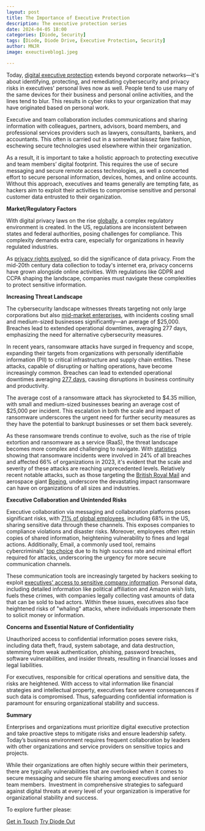 ```yaml
---
layout: post
title: The Importance of Executive Protection
description: The executive protection series
date: 2024-04-05 18:00
categories: [Diode, Security]
tags: [Diode, Diode Drive, Executive Protection, Security]
author: MNJR
image: exeuctiveblog1.jpeg

---
```


Today, [digital executive protection](https://blackcloak.io/what-is-it-digital-executive-protection-personal-cybersecurity-for-your-executives/#:~:text=Simply%20stated%253A%20Digital%20Executive%20Protection,homes%252C%20and%20key%20online%20accounts.) extends beyond corporate networks—it's about identifying, protecting, and remediating cybersecurity and privacy risks in executives' personal lives now as well. People tend to use many of the same devices for their business and personal online activities, and the lines tend to blur. This results in cyber risks to your organization that may have originated based on personal work. 

Executive and team collaboration includes communications and sharing information with colleagues, partners, advisors, board members, and professional services providers such as lawyers, consultants, bankers, and accountants. This often is carried out in a somewhat laissez faire fashion, eschewing secure technologies used elsewhere within their organization. 

As a result, it is important to take a holistic approach to protecting executive and team members’ digital footprint. This requires the use of secure messaging and secure remote access technologies, as well a concerted effort to secure personal information, devices, homes, and online accounts. Without this approach, executives and teams generally are tempting fate, as hackers aim to exploit their activities to compromise sensitive and personal customer data entrusted to their organization. 

**Market/Regulatory Factors**

With digital privacy laws on the rise [globally](https://unctad.org/page/data-protection-and-privacy-legislation-worldwide), a complex regulatory environment is created. In the US, regulations are inconsistent between states and federal authorities, posing challenges for compliance. This complexity demands extra care, especially for organizations in heavily regulated industries.

As [privacy rights evolved](https://www.skyflow.com/post/a-brief-history-of-data-privacy-and-what-lies-ahead), so did the significance of data privacy. From the mid-20th century data collection to today's internet era, privacy concerns have grown alongside online activities. With regulations like GDPR and CCPA shaping the landscape, companies must navigate these complexities to protect sensitive information.

**Increasing Threat Landscape**

The cybersecurity landscape witnesses threats targeting not only large corporations but also [mid-market enterprises](https://coretelligent.com/insights/navigating-the-rising-tide-of-cyber-attacks-insights-for-small-and-medium-sized-businesses/#:~:text=Cyber%20attacks%20on%20small%20and,can%20cost%20nearly%20%25242%20million.), with incidents costing small and medium-sized businesses significantly—an average of $25,000. Breaches lead to extended operational downtimes, averaging 277 days, emphasizing the need for alternative cybersecurity measures.

In recent years, ransomware attacks have surged in frequency and scope, expanding their targets from organizations with personally identifiable information (PII) to critical infrastructure and supply chain entities. These attacks, capable of disrupting or halting operations, have become increasingly common. Breaches can lead to extended operational downtimes averaging [277 days,](https://coretelligent.com/insights/navigating-the-rising-tide-of-cyber-attacks-insights-for-small-and-medium-sized-businesses/#:~:text=Cyber%20attacks%20on%20small%20and,can%20cost%20nearly%20%25242%20million.) causing disruptions in business continuity and productivity. 

The average cost of a ransomware attack has skyrocketed to $4.35 million, with small and medium-sized businesses bearing an average cost of $25,000 per incident. This escalation in both the scale and impact of ransomware underscores the urgent need for further security measures as they have the potential to bankrupt businesses or set them back severely. 

As these ransomware trends continue to evolve, such as the rise of triple extortion and ransomware as a service (RaaS), the threat landscape becomes more complex and challenging to navigate. With [statistics](https://www.techtarget.com/searchsecurity/feature/Ransomware-trends-statistics-and-facts) showing that ransomware incidents were involved in 24% of all breaches and affected 66% of organizations in 2023, it's evident that the scale and severity of these attacks are reaching unprecedented levels. Relatively recent notable attacks, such as those targeting the [British Royal Mail](https://www.theregister.com/2023/11/16/royal_mail_recovery_from_ransomware/) and aerospace giant [Boeing](https://www.cshub.com/attacks/news/lockbit-hackers-publish-43gb-of-stolen-boeing-data-following-cyber-attack), underscore the devastating impact ransomware can have on organizations of all sizes and industries. 

**Executive Collaboration and Unintended Risks**

Executive collaboration via messaging and collaboration platforms poses significant risks, with [71% of global employees](https://www.veritas.com/news-releases/2021-03-10-71-percent-of-employees-globally-admit-to-sharing-sensitive-and-business-critical-data-using-instant-messaging-and-business-collaboration-tools-according-to-new-research-from-veritas), including 68% in the US, sharing sensitive data through these channels. This exposes companies to compliance violations and disaster risks. Moreover, employees often retain copies of shared information, heightening vulnerability to fines and legal actions. Additionally, Email, a commonly used tool, remains cybercriminals' [top choice](https://www.barracuda.com/reports/email-security-trends-report-2023) due to its high success rate and minimal effort required for attacks, underscoring the urgency for more secure communication channels.

These communication tools are increasingly targeted by hackers seeking to exploit [executives' access to sensitive company information](https://www.securityinfowatch.com/cybersecurity/information-security/article/53065624/one-overlooked-element-of-executive-safety-data-privacy). Personal data, including detailed information like political affiliation and Amazon wish lists, fuels these crimes, with companies legally collecting vast amounts of data that can be sold to bad actors. Within these issues, executives also face heightened risks of "whaling" attacks, where individuals impersonate them to solicit money or information.

**Concerns and Essential Nature of Confidentiality**

Unauthorized access to confidential information poses severe risks, including data theft, fraud, system sabotage, and data destruction, stemming from weak authentication, phishing, password breaches, software vulnerabilities, and insider threats, resulting in financial losses and legal liabilities.

For executives, responsible for critical operations and sensitive data, the risks are heightened. With access to vital information like financial strategies and intellectual property, executives face severe consequences if such data is compromised. Thus, safeguarding confidential information is paramount for ensuring organizational stability and success.

**Summary**

Enterprises and organizations must prioritize digital executive protection and take proactive steps to mitigate risks and ensure leadership safety. Today’s business environment requires frequent collaboration by leaders with other organizations and service providers on sensitive topics and projects. 

While their organizations are often highly secure within their perimeters, there are typically vulnerabilities that are overlooked when it comes to secure messaging and secure file sharing among executives and senior team members.  Investment in comprehensive strategies to safeguard against digital threats at every level of your organization is imperative for organizational stability and success. 

To explore further please:
<div class="story__buttons">
  <a href="{{"https://contactdiode.paperform.co"}}" class="btn" target="">Get in Touch</a>
  <a href="#download-app" class="btn popup-open" target="">Try Diode Out</a>
</div>


